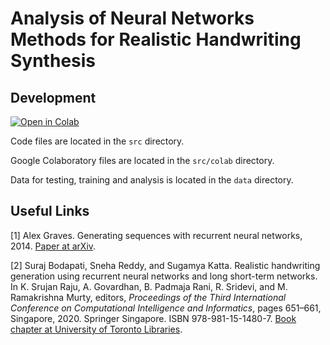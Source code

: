 # Analysis of Neural Networks Methods for Realistic Handwriting Synthesis

## Development

[![Open in Colab](https://colab.research.google.com/assets/colab-badge.svg)](https://colab.research.google.com/drive/1b_LsoB33r6X2X2jbgl0LapoCOEaV59QA?usp=sharing)

Code files are located in the `src` directory.

Google Colaboratory files are located in the `src/colab` directory.

Data for testing, training and analysis is located in the `data` directory.

## Useful Links

[1] Alex Graves. Generating sequences with recurrent neural networks, 2014.
[Paper at arXiv](https://arxiv.org/abs/1308.0850).

[2] Suraj Bodapati, Sneha Reddy, and Sugamya Katta. 
Realistic handwriting generation using recurrent neural networks and long short-term networks.
In K. Srujan Raju, A. Govardhan, B. Padmaja Rani, R. Sridevi, and M. Ramakrishna Murty, editors, 
_Proceedings of the Third International Conference on Computational Intelligence and Informatics_, 
pages 651–661, Singapore, 2020. Springer Singapore. ISBN 978-981-15-1480-7.
[Book chapter at University of Toronto Libraries](https://librarysearch.library.utoronto.ca/permalink/01UTORONTO_INST/fedca1/cdi_springer_books_10_1007_978_981_15_1480_7_55).

